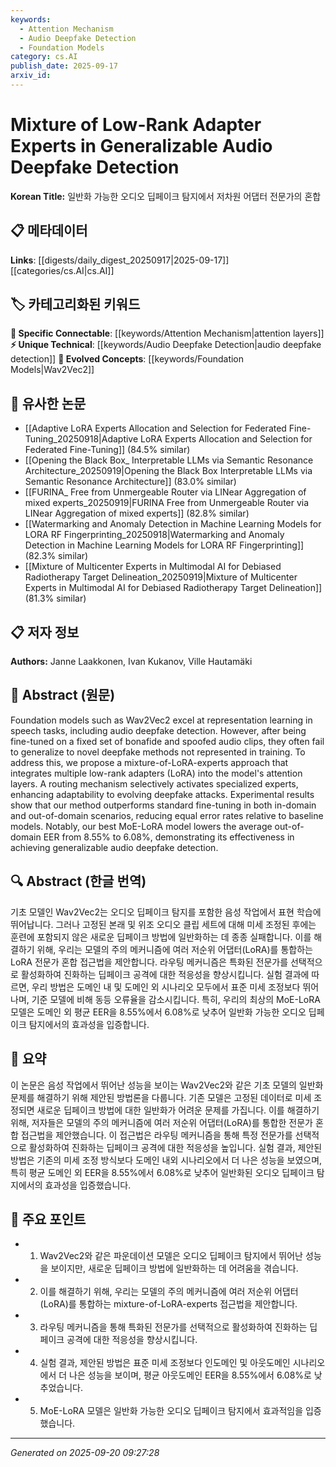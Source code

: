 ```yaml
---
keywords:
  - Attention Mechanism
  - Audio Deepfake Detection
  - Foundation Models
category: cs.AI
publish_date: 2025-09-17
arxiv_id:
---
```


<!-- KEYWORD_LINKING_METADATA:
{
  "processed_timestamp": "2025-09-22 22:50:27.385935",
  "vocabulary_version": "1.0",
  "selected_keywords": [
    "Attention Mechanism",
    "Audio Deepfake Detection",
    "Foundation Models"
  ],
  "rejected_keywords": [
    "Low-Rank Adapters",
    "Routing Mechanism"
  ],
  "similarity_scores": {
    "Attention Mechanism": 0.8,
    "Audio Deepfake Detection": 0.75,
    "Foundation Models": 0.72
  },
  "extraction_method": "AI_prompt_based",
  "budget_applied": true
}
-->

# Mixture of Low-Rank Adapter Experts in Generalizable Audio Deepfake Detection

**Korean Title:** 일반화 가능한 오디오 딥페이크 탐지에서 저차원 어댑터 전문가의 혼합

## 📋 메타데이터

**Links**: [[digests/daily_digest_20250917|2025-09-17]]      [[categories/cs.AI|cs.AI]]

## 🏷️ 카테고리화된 키워드
**🔗 Specific Connectable**: [[keywords/Attention Mechanism|attention layers]]
**⚡ Unique Technical**: [[keywords/Audio Deepfake Detection|audio deepfake detection]]
**🚀 Evolved Concepts**: [[keywords/Foundation Models|Wav2Vec2]]

## 🔗 유사한 논문
- [[Adaptive LoRA Experts Allocation and Selection for Federated Fine-Tuning_20250918|Adaptive LoRA Experts Allocation and Selection for Federated Fine-Tuning]] (84.5% similar)
- [[Opening the Black Box_ Interpretable LLMs via Semantic Resonance Architecture_20250919|Opening the Black Box Interpretable LLMs via Semantic Resonance Architecture]] (83.0% similar)
- [[FURINA_ Free from Unmergeable Router via LINear Aggregation of mixed experts_20250919|FURINA Free from Unmergeable Router via LINear Aggregation of mixed experts]] (82.8% similar)
- [[Watermarking and Anomaly Detection in Machine Learning Models for LORA RF Fingerprinting_20250918|Watermarking and Anomaly Detection in Machine Learning Models for LORA RF Fingerprinting]] (82.3% similar)
- [[Mixture of Multicenter Experts in Multimodal AI for Debiased Radiotherapy Target Delineation_20250919|Mixture of Multicenter Experts in Multimodal AI for Debiased Radiotherapy Target Delineation]] (81.3% similar)

## 📋 저자 정보

**Authors:** Janne Laakkonen, Ivan Kukanov, Ville Hautamäki

## 📄 Abstract (원문)

Foundation models such as Wav2Vec2 excel at representation learning in speech
tasks, including audio deepfake detection. However, after being fine-tuned on a
fixed set of bonafide and spoofed audio clips, they often fail to generalize to
novel deepfake methods not represented in training. To address this, we propose
a mixture-of-LoRA-experts approach that integrates multiple low-rank adapters
(LoRA) into the model's attention layers. A routing mechanism selectively
activates specialized experts, enhancing adaptability to evolving deepfake
attacks. Experimental results show that our method outperforms standard
fine-tuning in both in-domain and out-of-domain scenarios, reducing equal error
rates relative to baseline models. Notably, our best MoE-LoRA model lowers the
average out-of-domain EER from 8.55\% to 6.08\%, demonstrating its
effectiveness in achieving generalizable audio deepfake detection.

## 🔍 Abstract (한글 번역)

기초 모델인 Wav2Vec2는 오디오 딥페이크 탐지를 포함한 음성 작업에서 표현 학습에 뛰어납니다. 그러나 고정된 본래 및 위조 오디오 클립 세트에 대해 미세 조정된 후에는 훈련에 포함되지 않은 새로운 딥페이크 방법에 일반화하는 데 종종 실패합니다. 이를 해결하기 위해, 우리는 모델의 주의 메커니즘에 여러 저순위 어댑터(LoRA)를 통합하는 LoRA 전문가 혼합 접근법을 제안합니다. 라우팅 메커니즘은 특화된 전문가를 선택적으로 활성화하여 진화하는 딥페이크 공격에 대한 적응성을 향상시킵니다. 실험 결과에 따르면, 우리 방법은 도메인 내 및 도메인 외 시나리오 모두에서 표준 미세 조정보다 뛰어나며, 기준 모델에 비해 동등 오류율을 감소시킵니다. 특히, 우리의 최상의 MoE-LoRA 모델은 도메인 외 평균 EER을 8.55%에서 6.08%로 낮추어 일반화 가능한 오디오 딥페이크 탐지에서의 효과성을 입증합니다.

## 📝 요약

이 논문은 음성 작업에서 뛰어난 성능을 보이는 Wav2Vec2와 같은 기초 모델의 일반화 문제를 해결하기 위해 제안된 방법론을 다룹니다. 기존 모델은 고정된 데이터로 미세 조정되면 새로운 딥페이크 방법에 대한 일반화가 어려운 문제를 가집니다. 이를 해결하기 위해, 저자들은 모델의 주의 메커니즘에 여러 저순위 어댑터(LoRA)를 통합한 전문가 혼합 접근법을 제안했습니다. 이 접근법은 라우팅 메커니즘을 통해 특정 전문가를 선택적으로 활성화하여 진화하는 딥페이크 공격에 대한 적응성을 높입니다. 실험 결과, 제안된 방법은 기존의 미세 조정 방식보다 도메인 내외 시나리오에서 더 나은 성능을 보였으며, 특히 평균 도메인 외 EER을 8.55%에서 6.08%로 낮추어 일반화된 오디오 딥페이크 탐지에서의 효과성을 입증했습니다.

## 🎯 주요 포인트

- 1. Wav2Vec2와 같은 파운데이션 모델은 오디오 딥페이크 탐지에서 뛰어난 성능을 보이지만, 새로운 딥페이크 방법에 일반화하는 데 어려움을 겪습니다.

- 2. 이를 해결하기 위해, 우리는 모델의 주의 메커니즘에 여러 저순위 어댑터(LoRA)를 통합하는 mixture-of-LoRA-experts 접근법을 제안합니다.

- 3. 라우팅 메커니즘을 통해 특화된 전문가를 선택적으로 활성화하여 진화하는 딥페이크 공격에 대한 적응성을 향상시킵니다.

- 4. 실험 결과, 제안된 방법은 표준 미세 조정보다 인도메인 및 아웃도메인 시나리오에서 더 나은 성능을 보이며, 평균 아웃도메인 EER을 8.55%에서 6.08%로 낮추었습니다.

- 5. MoE-LoRA 모델은 일반화 가능한 오디오 딥페이크 탐지에서 효과적임을 입증했습니다.

---

*Generated on 2025-09-20 09:27:28*